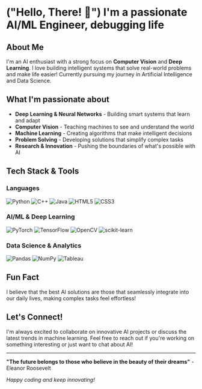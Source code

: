 #  ("Hello, There! 👋") I'm a passionate AI/ML Engineer, debugging life

## About Me
I'm an AI enthusiast with a strong focus on **Computer Vision** and **Deep Learning**. I love building intelligent systems that solve real-world problems and make life easier! Currently pursuing my journey in Artificial Intelligence and Data Science.

##  What I'm passionate about
-  **Deep Learning & Neural Networks** - Building smart systems that learn and adapt
-  **Computer Vision** - Teaching machines to see and understand the world
-  **Machine Learning** - Creating algorithms that make intelligent decisions
-  **Problem Solving** - Developing solutions that simplify complex tasks
-  **Research & Innovation** - Pushing the boundaries of what's possible with AI

## Tech Stack & Tools

### Languages
![Python](https://img.shields.io/badge/-Python-3776AB?style=flat-square&logo=python&logoColor=white)
![C++](https://img.shields.io/badge/-C++-00599C?style=flat-square&logo=cplusplus&logoColor=white)
![Java](https://img.shields.io/badge/-Java-007396?style=flat-square&logo=java&logoColor=white)
![HTML5](https://img.shields.io/badge/-HTML5-E34F26?style=flat-square&logo=html5&logoColor=white)
![CSS3](https://img.shields.io/badge/-CSS3-1572B6?style=flat-square&logo=css3&logoColor=white)

### AI/ML & Deep Learning
![PyTorch](https://img.shields.io/badge/-PyTorch-EE4C2C?style=flat-square&logo=pytorch&logoColor=white)
![TensorFlow](https://img.shields.io/badge/-TensorFlow-FF6F00?style=flat-square&logo=tensorflow&logoColor=white)
![OpenCV](https://img.shields.io/badge/-OpenCV-5C3EE8?style=flat-square&logo=opencv&logoColor=white)
![scikit-learn](https://img.shields.io/badge/-scikit--learn-F7931E?style=flat-square&logo=scikit-learn&logoColor=white)

### Data Science & Analytics
![Pandas](https://img.shields.io/badge/-Pandas-150458?style=flat-square&logo=pandas&logoColor=white)
![NumPy](https://img.shields.io/badge/-NumPy-013243?style=flat-square&logo=numpy&logoColor=white)
![Tableau](https://img.shields.io/badge/-Tableau-E97627?style=flat-square&logo=tableau&logoColor=white)


## Fun Fact
I believe that the best AI solutions are those that seamlessly integrate into our daily lives, making complex tasks feel effortless! 

## Let's Connect!
I'm always excited to collaborate on innovative AI projects or discuss the latest trends in machine learning. Feel free to reach out if you're working on something interesting or just want to chat about AI!

---
**"The future belongs to those who believe in the beauty of their dreams"** - Eleanor Roosevelt

*Happy coding and keep innovating!* 
